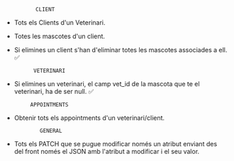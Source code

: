               CLIENT
- Tots els Clients d'un Veterinari.
- Totes les mascotes d'un client.
- Si elimines un client s'han d'eliminar totes les mascotes associades a ell. ✅
  
            VETERINARI
- Si elimines un veterinari, el camp vet_id de la mascota que te el veterinari, ha de ser null. ✅
  
           APPOINTMENTS
- Obtenir tots els appointments d'un veterinari/client.  

              GENERAL
- Tots els PATCH que se pugue modificar només un atribut enviant des del front només el JSON amb l'atribut a modificar i el seu valor.

